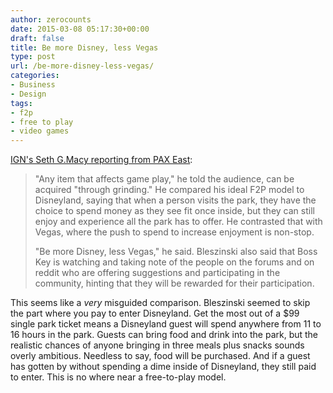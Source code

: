 ```yaml
---
author: zerocounts
date: 2015-03-08 05:17:30+00:00
draft: false
title: Be more Disney, less Vegas
type: post
url: /be-more-disney-less-vegas/
categories:
- Business
- Design
tags:
- f2p
- free to play
- video games
---
```


[IGN's Seth G.Macy reporting from PAX East](http://ign.com/articles/2015/03/08/pax-east-2015-cliffy-b-wants-f2p-to-be-more-disneyland-less-vegas):

> "Any item that affects game play," he told the audience, can be acquired "through grinding." He compared his ideal F2P model to Disneyland, saying that when a person visits the park, they have the choice to spend money as they see fit once inside, but they can still enjoy and experience all the park has to offer. He contrasted that with Vegas, where the push to spend to increase enjoyment is non-stop.  
>
> "Be more Disney, less Vegas," he said. Bleszinski also said that Boss Key is watching and taking note of the people on the forums and on reddit who are offering suggestions and participating in the community, hinting that they will be rewarded for their participation.

This seems like a _very_ misguided comparison. Bleszinski seemed to skip the part where you pay to enter Disneyland. Get the most out of a $99 single park ticket means a Disneyland guest will spend anywhere from 11 to 16 hours in the park. Guests can bring food and drink into the park, but the realistic chances of anyone bringing in three meals plus snacks sounds overly ambitious. Needless to say, food will be purchased. And if a guest has gotten by without spending a dime inside of Disneyland, they still paid to enter. This is no where near a free-to-play model.
